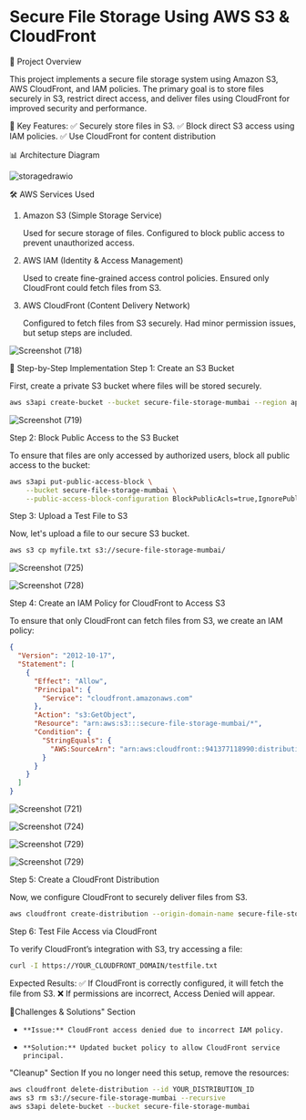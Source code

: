 # Secure File Storage Using AWS S3 & CloudFront
📌 Project Overview

This project implements a secure file storage system using Amazon S3, AWS CloudFront, and IAM policies. The primary goal is to store files securely in S3, restrict direct access, and deliver files using CloudFront for improved security and performance.

🔹 Key Features:
✅ Securely store files in S3.
✅ Block direct S3 access using IAM policies.
✅ Use CloudFront for content distribution

📊 Architecture Diagram

![storagedrawio](https://github.com/user-attachments/assets/e9c70afa-f9b1-4421-92d2-f8e4c1941669)


🛠 AWS Services Used
1. Amazon S3 (Simple Storage Service)

    Used for secure storage of files.
    Configured to block public access to prevent unauthorized access.

2. AWS IAM (Identity & Access Management)

    Used to create fine-grained access control policies.
    Ensured only CloudFront could fetch files from S3.

3. AWS CloudFront (Content Delivery Network)

    Configured to fetch files from S3 securely.
    Had minor permission issues, but setup steps are included.

![Screenshot (718)](https://github.com/user-attachments/assets/9b1014b8-c32f-4fbc-b3fd-c1b8b746b964)

   
🔹 Step-by-Step Implementation
Step 1: Create an S3 Bucket

First, create a private S3 bucket where files will be stored securely.
```bash   
aws s3api create-bucket --bucket secure-file-storage-mumbai --region ap-south-1
```

![Screenshot (719)](https://github.com/user-attachments/assets/e87ba11b-bc86-4432-9a77-627a6d9d9a2f)

Step 2: Block Public Access to the S3 Bucket

To ensure that files are only accessed by authorized users, block all public access to the bucket:
```bash
aws s3api put-public-access-block \
    --bucket secure-file-storage-mumbai \
    --public-access-block-configuration BlockPublicAcls=true,IgnorePublicAcls=true,BlockPublicPolicy=true,RestrictPublicBuckets=true
```
Step 3: Upload a Test File to S3

Now, let's upload a file to our secure S3 bucket.
```bash
aws s3 cp myfile.txt s3://secure-file-storage-mumbai/
```
![Screenshot (725)](https://github.com/user-attachments/assets/2f9c7ad4-ef7a-4438-b5e6-94f77108f75a)

![Screenshot (728)](https://github.com/user-attachments/assets/4c9da2ff-a4d6-4abe-8147-7815e35507a8)


Step 4: Create an IAM Policy for CloudFront to Access S3

To ensure that only CloudFront can fetch files from S3, we create an IAM policy:
```json
{
  "Version": "2012-10-17",
  "Statement": [
    {
      "Effect": "Allow",
      "Principal": {
        "Service": "cloudfront.amazonaws.com"
      },
      "Action": "s3:GetObject",
      "Resource": "arn:aws:s3:::secure-file-storage-mumbai/*",
      "Condition": {
        "StringEquals": {
          "AWS:SourceArn": "arn:aws:cloudfront::941377118990:distribution/E13AO860FYAIF8"
        }
      }
    }
  ]
}
```

![Screenshot (721)](https://github.com/user-attachments/assets/e0d21559-5e0e-45d4-ad94-4ab4fda5002b)

![Screenshot (724)](https://github.com/user-attachments/assets/d5deaf39-e9bb-424a-9804-2b4c350349a5)

![Screenshot (729)](https://github.com/user-attachments/assets/4100b580-8bcd-4b81-a63d-fa51f93c1dcd)

![Screenshot (729)](https://github.com/user-attachments/assets/d17cc169-03d9-4d6b-a871-85873e37e5bc)




Step 5: Create a CloudFront Distribution

Now, we configure CloudFront to securely deliver files from S3.
```bash
aws cloudfront create-distribution --origin-domain-name secure-file-storage-mumbai.s3.amazonaws.com
```

Step 6: Test File Access via CloudFront

To verify CloudFront’s integration with S3, try accessing a file:
```bash
curl -I https://YOUR_CLOUDFRONT_DOMAIN/testfile.txt
```
 Expected Results:
✅ If CloudFront is correctly configured, it will fetch the file from S3.
❌ If permissions are incorrect, Access Denied will appear.

📌Challenges & Solutions" Section

-     **Issue:** CloudFront access denied due to incorrect IAM policy.
-     **Solution:** Updated bucket policy to allow CloudFront service principal.

"Cleanup" Section
If you no longer need this setup, remove the resources:
```bash
aws cloudfront delete-distribution --id YOUR_DISTRIBUTION_ID
aws s3 rm s3://secure-file-storage-mumbai --recursive
aws s3api delete-bucket --bucket secure-file-storage-mumbai
```




